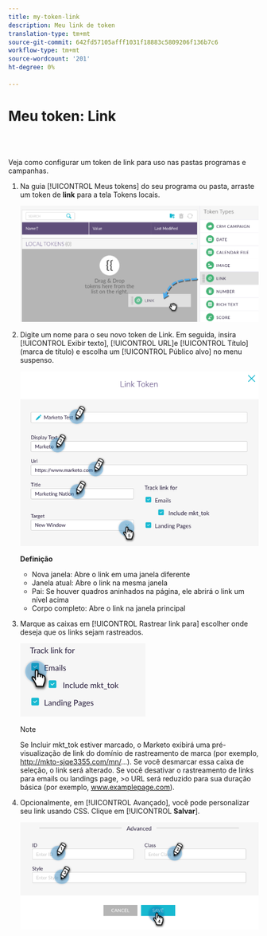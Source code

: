 ```yaml
---
title: my-token-link
description: Meu link de token
translation-type: tm+mt
source-git-commit: 642fd57105afff1031f18883c5809206f136b7c6
workflow-type: tm+mt
source-wordcount: '201'
ht-degree: 0%

---
```



# Meu token: Link

<br> 

Veja como configurar um token de link para uso nas pastas programas e campanhas.

1. Na guia [!UICONTROL Meus tokens] do seu programa ou pasta, arraste um token de **link** para a tela Tokens  locais.

   ![Imagem Um](/help/sky/assets/my-tokens/my-token-link/my-token-link-1.png)

1. Digite um nome para o seu novo token de Link. Em seguida, insira [!UICONTROL Exibir texto], [!UICONTROL URL]e [!UICONTROL Título] (marca de título) e escolha um [!UICONTROL Público alvo] no menu suspenso.

   ![Imagem dois](/help/sky/assets/my-tokens/my-token-link/my-token-link-2.png)

   **Definição**

   * Nova janela: Abre o link em uma janela diferente
   * Janela atual: Abre o link na mesma janela
   * Pai: Se houver quadros aninhados na página, ele abrirá o link um nível acima
   * Corpo completo: Abre o link na janela principal

1. Marque as caixas em [!UICONTROL Rastrear link para] escolher onde deseja que os links sejam rastreados.

   ![Imagem Três](/help/sky/assets/my-tokens/my-token-link/my-token-link-3.png)

   >[!NOTE]
   >
   >Se Incluir mkt_tok estiver marcado, o Marketo exibirá uma pré-visualização de link do domínio de rastreamento de marca (por exemplo, http://mkto-sjqe3355.com/mn/...). Se você desmarcar essa caixa de seleção, o link será alterado. Se você desativar o rastreamento de links para emails ou landings page, >o URL será reduzido para sua duração básica (por exemplo, www.examplepage.com).

1. Opcionalmente, em [!UICONTROL Avançado], você pode personalizar seu link usando CSS. Clique em [!UICONTROL **Salvar**].

   ![Imagem quatro](/help/sky/assets/my-tokens/my-token-link/my-token-link-4.png)
